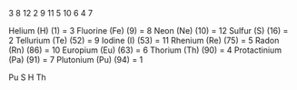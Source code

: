 3 8 12 2 9 11 5 10 6 4 7 

Helium (H) (1) = 3
Fluorine (Fe) (9) = 8
Neon (Ne) (10) = 12
Sulfur (S) (16) = 2
Tellurium (Te) (52) = 9
Iodine (I) (53) = 11
Rhenium (Re) (75) = 5
Radon (Rn) (86) = 10
Europium (Eu) (63) = 6
Thorium (Th) (90) = 4
Protactinium (Pa) (91) = 7
Plutonium (Pu) (94) = 1

Pu S H Th
